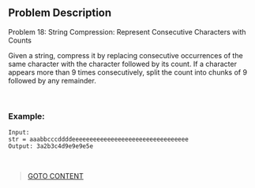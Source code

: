 ## Problem Description ##

Problem 18: String Compression: Represent Consecutive Characters with Counts

Given a string, compress it by replacing consecutive occurrences of the same character with the character followed by its count. If a character appears more than 9 times consecutively, split the count into chunks of 9 followed by any remainder.

<br>
<h3> Example: </h3>

```
Input:
str = aaabbcccddddeeeeeeeeeeeeeeeeeeeeeeeeeeeeeeeee
Output: 3a2b3c4d9e9e9e5e

```


<br>

> <a href="https://github.com/Sazzad-Saju/Problem-Solving-For-Interviews/blob/master/README.md">GOTO CONTENT</a>
